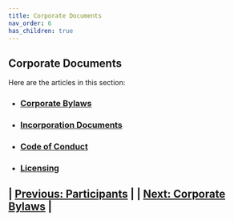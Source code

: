 ```yaml
---
title: Corporate Documents
nav_order: 6
has_children: true
---
```

## Corporate Documents

Here are the articles in this section:

+ ### [Corporate Bylaws](corporatebylaws) 
+ ### [Incorporation Documents](incorporationdocs)
+ ### [Code of Conduct](codeofconduct) 
+ ### [Licensing](licensing)


## | [Previous: Participants](participants) |  | [Next: Corporate Bylaws](corporatebylaws) |
